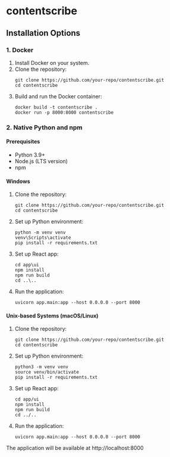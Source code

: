 # contentscribe

## Installation Options

### 1. Docker

1. Install Docker on your system.
2. Clone the repository:
   ```
   git clone https://github.com/your-repo/contentscribe.git
   cd contentscribe
   ```
3. Build and run the Docker container:
   ```
   docker build -t contentscribe .
   docker run -p 8000:8000 contentscribe
   ```

### 2. Native Python and npm

#### Prerequisites
- Python 3.9+
- Node.js (LTS version)
- npm

#### Windows

1. Clone the repository:
   ```
   git clone https://github.com/your-repo/contentscribe.git
   cd contentscribe
   ```
2. Set up Python environment:
   ```
   python -m venv venv
   venv\Scripts\activate
   pip install -r requirements.txt
   ```
3. Set up React app:
   ```
   cd app\ui
   npm install
   npm run build
   cd ..\..
   ```
4. Run the application:
   ```
   uvicorn app.main:app --host 0.0.0.0 --port 8000
   ```

#### Unix-based Systems (macOS/Linux)

1. Clone the repository:
   ```
   git clone https://github.com/your-repo/contentscribe.git
   cd contentscribe
   ```
2. Set up Python environment:
   ```
   python3 -m venv venv
   source venv/bin/activate
   pip install -r requirements.txt
   ```
3. Set up React app:
   ```
   cd app/ui
   npm install
   npm run build
   cd ../..
   ```
4. Run the application:
   ```
   uvicorn app.main:app --host 0.0.0.0 --port 8000
   ```

The application will be available at http://localhost:8000

